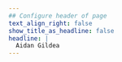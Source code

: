 ```yaml
---
## Configure header of page
text_align_right: false
show_title_as_headline: false
headline: |
  Aidan Gildea
---
```


<!-- this is a subheadline -->
